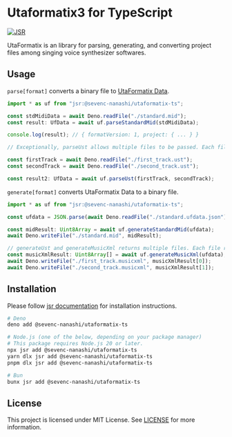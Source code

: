 <!-- TODO: replace sevenc-nanashi/utaformatix-ts with actual package -->

# Utaformatix3 for TypeScript

[![JSR](https://jsr.io/badges/@sevenc-nanashi/utaformatix-ts)](https://jsr.io/@sevenc-nanashi/utaformatix-ts)

UtaFormatix is an library for parsing, generating, and converting project files among singing voice synthesizer softwares.

## Usage

`parse[format]` converts a binary file to [UtaFormatix Data](https://github.com/sdercolin/utaformatix-data).

```typescript
import * as uf from "jsr:@sevenc-nanashi/utaformatix-ts";

const stdMidiData = await Deno.readFile("./standard.mid");
const result: UfData = await uf.parseStandardMid(stdMidiData);

console.log(result); // { formatVersion: 1, project: { ... } }

// Exceptionally, parseUst allows multiple files to be passed. Each file represents a track.

const firstTrack = await Deno.readFile("./first_track.ust");
const secondTrack = await Deno.readFile("./second_track.ust");

const result2: UfData = await uf.parseUst(firstTrack, secondTrack);
```

`generate[format]` converts UtaFormatix Data to a binary file.

```typescript
import * as uf from "jsr:@sevenc-nanashi/utaformatix-ts";

const ufdata = JSON.parse(await Deno.readFile("./standard.ufdata.json"));

const midResult: Uint8Array = await uf.generateStandardMid(ufdata);
await Deno.writeFile("./standard.mid", midResult);

// generateUst and generateMusicXml returns multiple files. Each file represents a track.
const musicXmlResult: Uint8Array[] = await uf.generateMusicXml(ufdata);
await Deno.writeFile("./first_track.musicxml", musicXmlResult[0]);
await Deno.writeFile("./second_track.musicxml", musicXmlResult[1]);
```

## Installation

Please follow [jsr documentation](https://jsr.io/docs/using-packages) for
installation instructions.

```bash
# Deno
deno add @sevenc-nanashi/utaformatix-ts

# Node.js (one of the below, depending on your package manager)
# This package requires Node.js 20 or later.
npx jsr add @sevenc-nanashi/utaformatix-ts
yarn dlx jsr add @sevenc-nanashi/utaformatix-ts
pnpm dlx jsr add @sevenc-nanashi/utaformatix-ts

# Bun
bunx jsr add @sevenc-nanashi/utaformatix-ts
```

## License

This project is licensed under MIT License. See
[LICENSE](https://github.com/sevenc-nanashi/utaformatix-ts/blob/main/LICENSE) for more
information.
